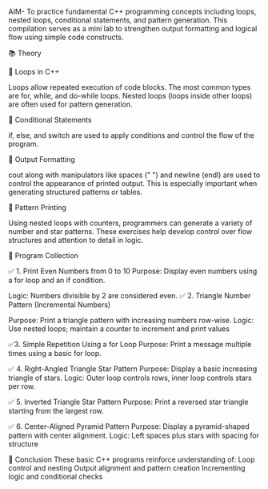 AIM-
To practice fundamental C++ programming concepts including loops, nested loops, conditional statements, and pattern generation. This compilation serves as a mini lab to strengthen output formatting and logical flow using simple code constructs.

📚 Theory

🔹 Loops in C++

Loops allow repeated execution of code blocks. The most common types are for, while, and do-while loops. Nested loops (loops inside other loops) are often used for pattern generation.

🔹 Conditional Statements

if, else, and switch are used to apply conditions and control the flow of the program.

🔹 Output Formatting

cout along with manipulators like spaces (" ") and newline (endl) are used to control the appearance of printed output. This is especially important when generating structured patterns or tables.

🔹 Pattern Printing

Using nested loops with counters, programmers can generate a variety of number and star patterns. These exercises help develop control over flow structures and attention to detail in logic.

🔧 Program Collection

✅ 1. Print Even Numbers from 0 to 10
Purpose: Display even numbers using a for loop and an if condition.

Logic: Numbers divisible by 2 are considered even.
✅ 2. Triangle Number Pattern (Incremental Numbers)

Purpose: Print a triangle pattern with increasing numbers row-wise.
Logic: Use nested loops; maintain a counter to increment and print values

✅3. Simple Repetition Using a for Loop
Purpose: Print a message multiple times using a basic for loop.

✅ 4. Right-Angled Triangle Star Pattern
Purpose: Display a basic increasing triangle of stars.
Logic: Outer loop controls rows, inner loop controls stars per row.

✅ 5. Inverted Triangle Star Pattern
Purpose: Print a reversed star triangle starting from the largest row.

✅ 6. Center-Aligned Pyramid Pattern
Purpose: Display a pyramid-shaped pattern with center alignment.
Logic: Left spaces plus stars with spacing for structure

🧠 Conclusion
These basic C++ programs reinforce understanding of:
Loop control and nesting
Output alignment and pattern creation
Incrementing logic and conditional checks
